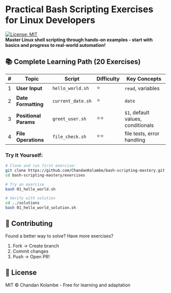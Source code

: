# Practical Bash Scripting Exercises for Linux Developers  

[![License: MIT](https://img.shields.io/badge/License-MIT-green.svg)](https://opensource.org/licenses/MIT)  
**Master Linux shell scripting through hands-on examples - start with basics and progress to real-world automation!**

## 📚 Complete Learning Path (20 Exercises)  
| # | Topic | Script | Difficulty | Key Concepts |
|---|------------------------|----------------------|------------|-------------|
| 1 | **User Input** | `hello_world.sh` | ⭐ | `read`, variables | 
| 2 | **Date Formatting**    | `current_date.sh`    | ⭐         | `date` |
| 3 | **Positional Params**  | `greet_user.sh`      | ⭐⭐       | `$1`, default values, conditionals |
| 4 | **File Operations**    | `file_check.sh`      | ⭐⭐       | file tests, error handling |

### Try It Yourself:  
```bash
# Clone and run first exercise:
git clone https://github.com/ChandanKolambe/bash-scripting-mastery.git
cd bash-scripting-mastery/exercises

# Try an exercise
bash 01_hello_world.sh

# Verify with solution
cd ../solutions
bash 01_hello_world_solution.sh
```

## 🤝 Contributing
Found a better way to solve? Have more exercises?  
1. Fork → Create branch
2. Commit changes
3. Push → Open PR!

## 📜 License
MIT © Chandan Kolambe - Free for learning and adaptation